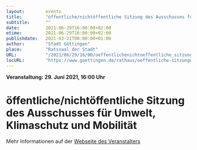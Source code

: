 ```yaml
---
layout:        events
title:         "öffentliche/nichtöffentliche Sitzung des Ausschusses für Umwelt, Klimaschutz und Mobilität"
subtitle:      ""
date:          2021-06-29T16:00:00+02:00
etime:         2021-06-29T16:00:00+02:00
publishdate:   2021-03-21T00:00:00+01:00
author:        "Stadt Göttingen"
place:         "Ratssaal der Stadt"
URL:           "/2021/06/29/16/00/oeffentlichenichtoeffentliche_sitzung_des_ausschusses_fuer_umwelt_klimaschutz_und_mobilitaet"
locURL:        "https://www.goettingen.de/rathaus/oeffentliche-sitzungen.html"
---
```


**Veranstaltung: 29. Juni 2021, 16:00 Uhr**

öffentliche/nichtöffentliche Sitzung des Ausschusses für Umwelt, Klimaschutz und Mobilität
===========



Mehr Informationen auf der [Webseite des Veranstalters](https://www.goettingen.de/rathaus/oeffentliche-sitzungen.html)

